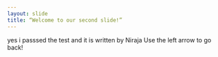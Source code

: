 ```yaml
---
layout: slide
title: “Welcome to our second slide!”
---
```

yes i passsed the test and it is written by Niraja
Use the left arrow to go back!
